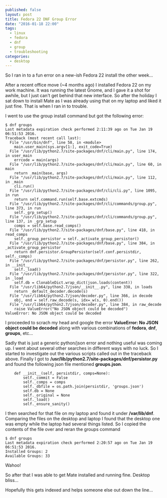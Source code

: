 ```yaml
---
published: false
layout: post
title: Fedora 22 DNF Group Error
date: "2016-01-18 22:00"
tags: 
  - linux
  - fedora
  - dnf
  - group
  - troubleshooting
categories: 
  - desktop
---
```


So I ran in to a fun error on a new-ish Fedora 22 install the other week...

After a recent office move (~4 months ago) I installed Fedora 22 on my work machine. It was running the latest Gnome, and I gave it a shot for awhile, but I just can't get behind that new interface. So after the holiday I sat down to install Mate as I was already using that on my laptop and liked it just fine. That is when I ran in to trouble.

I went to use the group install command but got the following error:
```
$ dnf groups
Last metadata expiration check performed 2:11:39 ago on Tue Jan 19 06:51:53 2016.
Traceback (most recent call last):
  File "/usr/bin/dnf", line 58, in <module>
    main.user_main(sys.argv[1:], exit_code=True)
  File "/usr/lib/python2.7/site-packages/dnf/cli/main.py", line 174, in user_main
    errcode = main(args)
  File "/usr/lib/python2.7/site-packages/dnf/cli/main.py", line 60, in main
    return _main(base, args)
  File "/usr/lib/python2.7/site-packages/dnf/cli/main.py", line 112, in _main
    cli.run()
  File "/usr/lib/python2.7/site-packages/dnf/cli/cli.py", line 1095, in run
    return self.command.run(self.base.extcmds)
  File "/usr/lib/python2.7/site-packages/dnf/cli/commands/group.py", line 373, in run
    self._grp_setup()
  File "/usr/lib/python2.7/site-packages/dnf/cli/commands/group.py", line 137, in _grp_setup
    comps = self.base.read_comps()
  File "/usr/lib/python2.7/site-packages/dnf/base.py", line 418, in read_comps
    self._group_persistor = self._activate_group_persistor()
  File "/usr/lib/python2.7/site-packages/dnf/base.py", line 384, in _activate_group_persistor
    return dnf.persistor.GroupPersistor(self.conf.persistdir, self._comps)
  File "/usr/lib/python2.7/site-packages/dnf/persistor.py", line 262, in __init__
    self._load()
  File "/usr/lib/python2.7/site-packages/dnf/persistor.py", line 322, in _load
    self.db = ClonableDict.wrap_dict(json.loads(content))
  File "/usr/lib64/python2.7/json/__init__.py", line 338, in loads
    return _default_decoder.decode(s)
  File "/usr/lib64/python2.7/json/decoder.py", line 366, in decode
    obj, end = self.raw_decode(s, idx=_w(s, 0).end())
  File "/usr/lib64/python2.7/json/decoder.py", line 384, in raw_decode
    raise ValueError("No JSON object could be decoded")
ValueError: No JSON object could be decoded
```

I proceeded to scrach my head and google the error **ValueError: No JSON object could be decoded** along with various combinations of **fedora**, **dnf**, **groups**, etc...

Sadly that is just a generic python/json error and nothing useful was coming up. I went about several other searches in different ways with no luck. So I started to investigate out the various scripts called out in the traceback above. Finally I got to **/usr/lib/python2.7/site-packages/dnf/persistor.py** and found the following json file mentioned **groups.json**. 
```
    def __init__(self, persistdir, comps=None):
        self._commit = False
        self._comps = comps
        self._dbfile = os.path.join(persistdir, 'groups.json')
        self.db = None
        self._original = None
        self._load()
        self._ensure_sanity()
```
I then searched for that file on my laptop and found it under **/var/lib/dnf**. Comparing the files on the desktop and laptop I found that the desktop one was empty while the laptop had several things listed. So I copied the contents of the file over and reran the groups command
```
$ dnf groups
Last metadata expiration check performed 2:20:57 ago on Tue Jan 19 06:51:53 2016.
Installed Groups: 2
Available Groups: 33
```
Wahoo!

So after that I was able to get Mate installed and running fine. Desktop bliss...

Hopefully this gets indexed and helps someone else out down the line...
